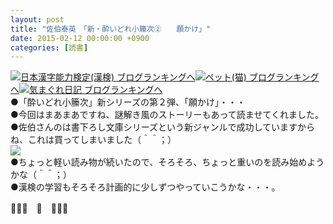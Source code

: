 ```yaml
---
layout: post
title: "佐伯泰英　「新・酔いどれ小籘次②　　願かけ」"
date: 2015-02-12 00:00:00 +0900
categories: [読書]
---
```


[![](/syuusyuu9701/assets/images/佐伯泰英-「新・酔いどれ小籘次②-願かけ」-br_c_3028_1.gif)](http://blog.with2.net/link.php?1659096:3028 "日本漢字能力検定(漢検) ブログランキングへ")[日本漢字能力検定(漢検) ブログランキングへ](http://blog.with2.net/link.php?1659096:3028)[![](/syuusyuu9701/assets/images/佐伯泰英-「新・酔いどれ小籘次②-願かけ」-br_c_1348_1.gif)](http://blog.with2.net/link.php?1659096:1348 "ペット(猫) ブログランキングへ")[ペット(猫) ブログランキングへ](http://blog.with2.net/link.php?1659096:1348)[![](/syuusyuu9701/assets/images/佐伯泰英-「新・酔いどれ小籘次②-願かけ」-br_c_9257_1.gif)](http://blog.with2.net/link.php?1659096:9257 "気まぐれ日記 ブログランキングへ")[気まぐれ日記 ブログランキングへ](http://blog.with2.net/link.php?1659096:9257)  
●「酔いどれ小籘次」新シリーズの第２弾、「願かけ」・・・  
●今回はまあまあですね、謎解き風のストーリーもあって読ませてくれました。  
●佐伯さんのは書下ろし文庫シリーズという新ジャンルで成功していますからね、これは買ってしまいました（＾＾；）  
![](/syuusyuu9701/assets/images/佐伯泰英-「新・酔いどれ小籘次②-願かけ」-485eb4b3f1ab9cbfc6d6b556790f9f6f.png)  
●ちょっと軽い読み物が続いたので、そろそろ、ちょっと重いのを読み始めようかな（＾＾；）  
●漢検の学習もそろそろ計画的に少しずつやっていこうかな・・・。  
  
👋👋👋　🐑　👋👋👋  